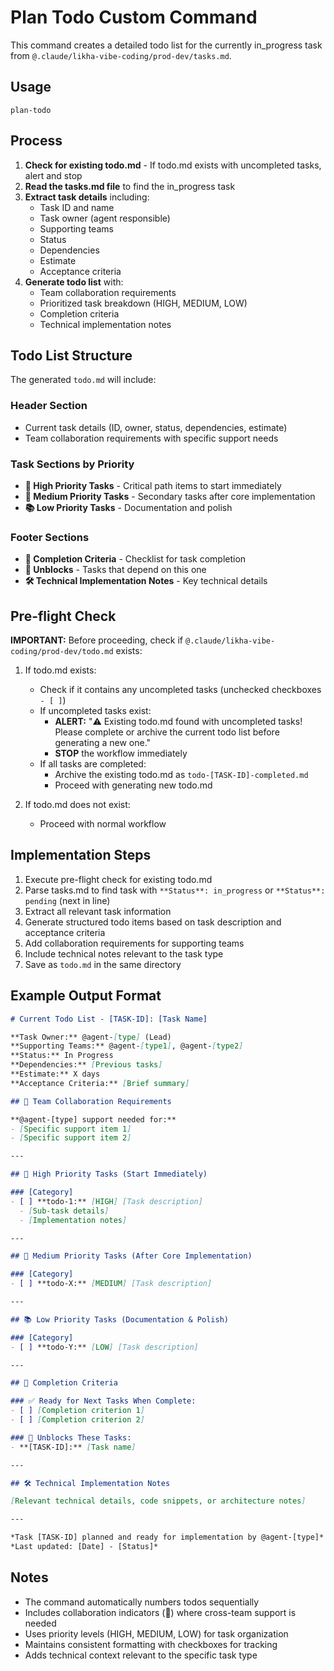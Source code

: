 # Plan Todo Custom Command

This command creates a detailed todo list for the currently in_progress task from `@.claude/likha-vibe-coding/prod-dev/tasks.md`.

## Usage

```
plan-todo
```

## Process

1. **Check for existing todo.md** - If todo.md exists with uncompleted tasks, alert and stop
2. **Read the tasks.md file** to find the in_progress task
3. **Extract task details** including:
   - Task ID and name
   - Task owner (agent responsible)
   - Supporting teams
   - Status
   - Dependencies
   - Estimate
   - Acceptance criteria
4. **Generate todo list** with:
   - Team collaboration requirements
   - Prioritized task breakdown (HIGH, MEDIUM, LOW)
   - Completion criteria
   - Technical implementation notes

## Todo List Structure

The generated `todo.md` will include:

### Header Section
- Current task details (ID, owner, status, dependencies, estimate)
- Team collaboration requirements with specific support needs

### Task Sections by Priority
- **🎯 High Priority Tasks** - Critical path items to start immediately
- **🔧 Medium Priority Tasks** - Secondary tasks after core implementation
- **📚 Low Priority Tasks** - Documentation and polish

### Footer Sections
- **🏁 Completion Criteria** - Checklist for task completion
- **🔗 Unblocks** - Tasks that depend on this one
- **🛠 Technical Implementation Notes** - Key technical details

## Pre-flight Check

**IMPORTANT:** Before proceeding, check if `@.claude/likha-vibe-coding/prod-dev/todo.md` exists:

1. If todo.md exists:
   - Check if it contains any uncompleted tasks (unchecked checkboxes `- [ ]`)
   - If uncompleted tasks exist:
     - **ALERT:** "⚠️ Existing todo.md found with uncompleted tasks! Please complete or archive the current todo list before generating a new one."
     - **STOP** the workflow immediately
   - If all tasks are completed:
     - Archive the existing todo.md as `todo-[TASK-ID]-completed.md`
     - Proceed with generating new todo.md

2. If todo.md does not exist:
   - Proceed with normal workflow

## Implementation Steps

1. Execute pre-flight check for existing todo.md
2. Parse tasks.md to find task with `**Status**: in_progress` or `**Status**: pending` (next in line)
3. Extract all relevant task information
4. Generate structured todo items based on task description and acceptance criteria
5. Add collaboration requirements for supporting teams
6. Include technical notes relevant to the task type
7. Save as `todo.md` in the same directory

## Example Output Format

```markdown
# Current Todo List - [TASK-ID]: [Task Name]

**Task Owner:** @agent-[type] (Lead)  
**Supporting Teams:** @agent-[type1], @agent-[type2]  
**Status:** In Progress  
**Dependencies:** [Previous tasks]  
**Estimate:** X days  
**Acceptance Criteria:** [Brief summary]

## 🤝 Team Collaboration Requirements

**@agent-[type] support needed for:**
- [Specific support item 1]
- [Specific support item 2]

---

## 🎯 High Priority Tasks (Start Immediately)

### [Category]
- [ ] **todo-1:** [HIGH] [Task description]
  - [Sub-task details]
  - [Implementation notes]

---

## 🔧 Medium Priority Tasks (After Core Implementation)

### [Category]
- [ ] **todo-X:** [MEDIUM] [Task description]

---

## 📚 Low Priority Tasks (Documentation & Polish)

### [Category]
- [ ] **todo-Y:** [LOW] [Task description]

---

## 🏁 Completion Criteria

### ✅ Ready for Next Tasks When Complete:
- [ ] [Completion criterion 1]
- [ ] [Completion criterion 2]

### 🔗 Unblocks These Tasks:
- **[TASK-ID]:** [Task name]

---

## 🛠 Technical Implementation Notes

[Relevant technical details, code snippets, or architecture notes]

---

*Task [TASK-ID] planned and ready for implementation by @agent-[type]*  
*Last updated: [Date] - [Status]*
```

## Notes

- The command automatically numbers todos sequentially
- Includes collaboration indicators (🤝) where cross-team support is needed
- Uses priority levels (HIGH, MEDIUM, LOW) for task organization
- Maintains consistent formatting with checkboxes for tracking
- Adds technical context relevant to the specific task type